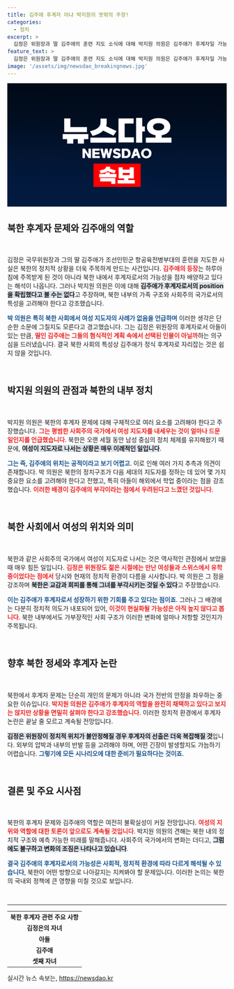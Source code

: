 ```yaml
---
title: 김주애 후계자 아냐 박지원의 뜻밖의 주장!
categories:
  - 정치
excerpt: >
  김정은 위원장과 딸 김주애의 훈련 지도 소식에 대해 박지원 의원은 김주애가 후계자일 가능성은 낮다고 언급하며, 북한에서 여성이 지도자가 된 적이 없다고 강조했습니다. 과거와 현재를 비교하며 김 주애의 후계자로서의 입지를 분석한 그의 의견은 북한 정치의 숨겨진 진실을 시사합니다. 
feature_text: >
  김정은 위원장과 딸 김주애의 훈련 지도 소식에 대해 박지원 의원은 김주애가 후계자일 가능성은 낮다고 언급하며, 북한에서 여성이 지도자가 된 적이 없다고 강조했습니다. 과거와 현재를 비교하며 김 주애의 후계자로서의 입지를 분석한 그의 의견은 북한 정치의 숨겨진 진실을 시사합니다. 
image: '/assets/img/newsdao_breakingnews.jpg'
---
```


<p><img src="/assets/img/newsdao_breakingnews.jpg" alt="cryptoinkorea 속보" /></p>

<h2 data-ke-size="size26">북한 후계자 문제와 김주애의 역할</h2>

<p data-ke-size="size16">&nbsp;</p>

<p>김정은 국무위원장과 그의 딸 김주애가 조선인민군 항공육전병부대의 훈련을 지도한 사실은 북한의 정치적 상황을 더욱 주목하게 만드는 사건입니다. <b><span style="color: #ee2323;">김주애의 등장</span></b>는 하루아침에 주목받게 된 것이 아니라 북한 내에서 후계자로서의 가능성을 점차 배양하고 있다는 해석이 나옵니다. 그러나 박지원 의원은 이에 대해 <b><span style="background-color: #21538527;">김주애가 후계자로서의 position을 확립했다고 볼 수는 없다</span></b>고 주장하며, 북한 내부의 가족 구조와 사회주의 국가로서의 특성을 고려해야 한다고 강조했습니다.</p>

<p><b><span style="color: #1a5490;">박 의원은 특히 북한 사회에서 여성 지도자의 사례가 없음을 언급하며</span></b> 이러한 생각은 단순한 소문에 그칠지도 모른다고 경고했습니다. 그는 김정은 위원장의 후계자로서 아들이 있는 만큼, <b><span style="color: #ee2323;">딸인 김주애는 그들의 혐식적인 계획 속에서 선택된 인물이 아닐까</span></b>하는 의구심을 드러냈습니다. 결국 북한 사회의 특성상 김주애가 정식 후계자로 자리잡는 것은 쉽지 않을 것입니다.</p>

<p data-ke-size="size16">&nbsp;</p>

<h2 data-ke-size="size26">박지원 의원의 관점과 북한의 내부 정치</h2>

<p data-ke-size="size16">&nbsp;</p>

<p>박지원 의원은 북한의 후계자 문제에 대해 구체적으로 여러 요소를 고려해야 한다고 주장했습니다. <b><span style="color: #ee2323;">그는 평범한 사회주의 국가에서 여성 지도자를 내세우는 것이 얼마나 드문 일인지를 언급했습니다</span></b>. 북한은 오랜 세월 동안 남성 중심의 정치 체제를 유지해왔기 때문에, <b><span style="background-color: #21538527;">여성이 지도자로 나서는 상황은 매우 이례적인 일입니다</span></b>. </p>

<p><b><span style="color: #1a5490;">그는 즉, 김주애의 위치는 공적이라고 보기 어렵고</span></b>. 이로 인해 여러 가지 추측과 의견이 존재합니다. 박 의원은 북한의 정치구조가 다음 세대의 지도자를 정하는 데 있어 몇 가지 중요한 요소를 고려해야 한다고 전했고, 특히 아들이 해외에서 학업 중이라는 점을 강조했습니다. <b><span style="color: #ee2323;">이러한 배경이 김주애의 부각이라는 점에서 우려된다고 느꼈던 것입니다</span></b>.</p>

<p data-ke-size="size16">&nbsp;</p>

<h2 data-ke-size="size26">북한 사회에서 여성의 위치와 의미</h2>

<p data-ke-size="size16">&nbsp;</p>

<p>북한과 같은 사회주의 국가에서 여성이 지도자로 나서는 것은 역사적인 관점에서 보았을 때 매우 힘든 일입니다. <b><span style="color: #ee2323;">김정은 위원장도 젊은 시절에는 만난 여성들과 스위스에서 유학 중이었다는 점에서</span></b> 당시와 현재의 정치적 환경이 다름을 시사합니다. 박 의원은 그 점을 강조하며 <b><span style="background-color: #21538527;">북한은 교감과 회피를 통해 그녀를 부각시키는 것일 수 있다</span></b>고 주장했습니다.</p>

<p><b><span style="color: #1a5490;">이는 김주애가 후계자로서 성장하기 위한 기회를 주고 있다는 점이죠</span></b>. 그러나 그 배경에는 다분히 정치적 의도가 내포되어 있어, <b><span style="color: #ee2323;">이것이 현실화될 가능성은 아직 높지 않다고 봅니다</span></b>. 북한 내부에서도 가부장적인 사회 구조가 이러한 변화에 얼마나 저항할 것인지가 주목됩니다.</p>

<p data-ke-size="size16">&nbsp;</p>

<h2 data-ke-size="size26">향후 북한 정세와 후계자 논란</h2>

<p data-ke-size="size16">&nbsp;</p>

<p>북한에서 후계자 문제는 단순히 개인의 문제가 아니라 국가 전반의 안정을 좌우하는 중요한 이슈입니다. <b><span style="color: #ee2323;">박지원 의원은 김주애가 후계자의 역할을 완전히 채택하고 있다고 보지는 않지만 상황을 면밀히 살펴야 한다고 강조했습니다</span></b>. 이러한 정치적 환경에서 후계자 논란은 끝날 줄 모르고 계속될 전망입니다.</p>

<p><b><span style="background-color: #21538527;">김정은 위원장이 정치적 위치가 불안정해질 경우 후계자의 선출은 더욱 복잡해질 것</span></b>입니다. 외부의 압박과 내부의 반발 등을 고려해야 하며, 어떤 긴장이 발생할지도 가늠하기 어렵습니다. <b><span style="color: #1a5490;">그렇기에 모든 시나리오에 대한 준비가 필요하다는 것이죠</span></b>.</p>

<p data-ke-size="size16">&nbsp;</p>

<h2 data-ke-size="size26">결론 및 주요 시사점</h2>

<p data-ke-size="size16">&nbsp;</p>

<p>북한의 후계자 문제와 김주애의 역할은 여전히 불확실성이 커질 전망입니다. <b><span style="color: #ee2323;">여성의 지위와 역할에 대한 토론이 앞으로도 계속될 것입니다</span></b>. 박지원 의원의 견해는 북한 내의 정치적 구조와 예측 가능한 미래를 말해줍니다. 사회주의 국가에서의 변화는 더디고, <b><span style="background-color: #21538527;">그럼에도 불구하고 변화의 조짐은 나타나고 있습니다</span></b>.</p>

<p><b><span style="color: #1a5490;">결국 김주애의 후계자로서의 가능성은 사회적, 정치적 환경에 따라 다르게 해석될 수 있습니다</span></b>, 북한이 어떤 방향으로 나아갈지는 지켜봐야 할 문제입니다. 이러한 논의는 북한의 국내외 정책에 큰 영향을 미칠 것으로 보입니다. </p>

<p data-ke-size="size16">&nbsp;</p>

<hr>

<table style="width: 100%; border-collapse: collapse;">
<tr>
<td style="text-align: center; height: 17px;"><b>북한 후계자 관련 주요 사항</b></td>
</tr>
<tr>
<td style="text-align: center; height: 17px;"><b>김정은의 자녀</b></td>
</tr>
<tr>
<td style="text-align: center; height: 17px;"><b>아들</b></td>
</tr>
<tr>
<td style="text-align: center; height: 17px;"><b>김주애</b></td>
</tr>
<tr>
<td style="text-align: center; height: 17px;"><b>셋째 자녀</b></td>
</tr>
</table>
실시간 뉴스 속보는, <a href="https://newsdao.kr" rel="dofollow">https://newsdao.kr</a>


